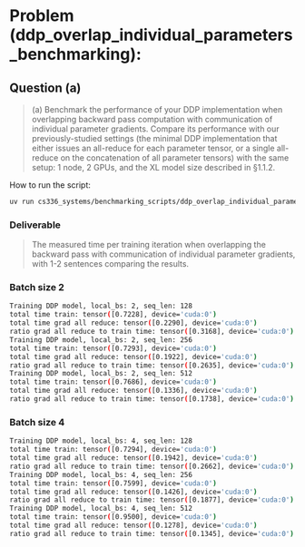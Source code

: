 # Problem (ddp_overlap_individual_parameters_benchmarking):

## Question (a)
> (a) Benchmark the performance of your DDP implementation when overlapping backward pass computation with communication of individual parameter gradients. Compare its performance with
> our previously-studied settings (the minimal DDP implementation that either issues an all-reduce
> for each parameter tensor, or a single all-reduce on the concatenation of all parameter tensors)
> with the same setup: 1 node, 2 GPUs, and the XL model size described in §1.1.2.

How to run the script:
```bash
uv run cs336_systems/benchmarking_scripts/ddp_overlap_individual_parameters_benchmarking.py
```

### Deliverable
> The measured time per training iteration when overlapping the backward pass
> with communication of individual parameter gradients, with 1-2 sentences comparing the results.

### Batch size 2

```bash
Training DDP model, local_bs: 2, seq_len: 128
total time train: tensor([0.7228], device='cuda:0')
total time grad all reduce: tensor([0.2290], device='cuda:0')
ratio grad all reduce to train time: tensor([0.3168], device='cuda:0')
Training DDP model, local_bs: 2, seq_len: 256
total time train: tensor([0.7293], device='cuda:0')
total time grad all reduce: tensor([0.1922], device='cuda:0')
ratio grad all reduce to train time: tensor([0.2635], device='cuda:0')
Training DDP model, local_bs: 2, seq_len: 512
total time train: tensor([0.7686], device='cuda:0')
total time grad all reduce: tensor([0.1336], device='cuda:0')
ratio grad all reduce to train time: tensor([0.1738], device='cuda:0')
```

### Batch size 4

```bash
Training DDP model, local_bs: 4, seq_len: 128
total time train: tensor([0.7294], device='cuda:0')
total time grad all reduce: tensor([0.1942], device='cuda:0')
ratio grad all reduce to train time: tensor([0.2662], device='cuda:0')
Training DDP model, local_bs: 4, seq_len: 256
total time train: tensor([0.7599], device='cuda:0')
total time grad all reduce: tensor([0.1426], device='cuda:0')
ratio grad all reduce to train time: tensor([0.1877], device='cuda:0')
Training DDP model, local_bs: 4, seq_len: 512
total time train: tensor([0.9500], device='cuda:0')
total time grad all reduce: tensor([0.1278], device='cuda:0')
ratio grad all reduce to train time: tensor([0.1345], device='cuda:0')
```